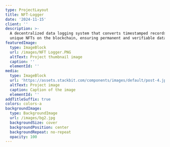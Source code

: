 ```yaml
---
type: ProjectLayout
title: NFT-Logger
date: '2024-11-15'
client: ''
description: >-
  A decentralized data logging system that converts timestamped records into
  unique NFTs on the blockchain, ensuring permanent and verifiable data storage.
featuredImage:
  type: ImageBlock
  url: /images/NFT Logger.PNG
  altText: Project thumbnail image
  caption: ''
  elementId: ''
media:
  type: ImageBlock
  url: 'https://assets.stackbit.com/components/images/default/post-4.jpeg'
  altText: Project image
  caption: Caption of the image
  elementId: ''
addTitleSuffix: true
colors: colors-a
backgroundImage:
  type: BackgroundImage
  url: /images/bg2.jpg
  backgroundSize: cover
  backgroundPosition: center
  backgroundRepeat: no-repeat
  opacity: 100
---
```

